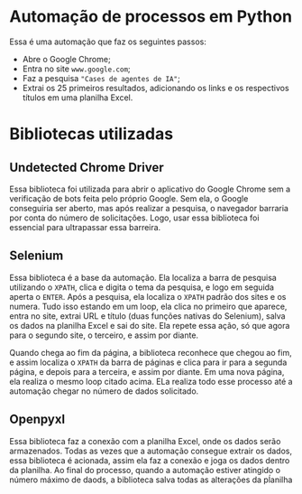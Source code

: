 
# Automação de processos em Python 

Essa é uma automação que faz os seguintes passos:
- Abre o Google Chrome;
- Entra no site `www.google.com`;
- Faz a pesquisa `"Cases de agentes de IA"`;
- Extrai os 25 primeiros resultados, adicionando os links e os respectivos títulos em uma planilha Excel.

# Bibliotecas utilizadas 

## Undetected Chrome Driver 
Essa biblioteca foi utilizada para abrir o aplicativo do Google Chrome sem a verificação de bots feita pelo próprio Google. Sem ela, o Google conseguiria ser aberto, mas após realizar a pesquisa, o navegador barraria por conta do número de solicitações. Logo, usar essa biblioteca foi essencial para ultrapassar essa barreira.

## Selenium
Essa biblioteca é a base da automação. Ela localiza a barra de pesquisa utilizando o `XPATH`, clica e digita o tema da pesquisa, e logo em seguida aperta o `ENTER`. Após a pesquisa, ela localiza o `XPATH` padrão dos sites e os numera. Tudo isso estando em um loop, ela clica no primeiro que aparece, entra no site, extrai URL e título (duas funções nativas do Selenium), salva os dados na planilha Excel e sai do site. Ela repete essa ação, só que agora para o segundo site, o terceiro, e assim por diante. 

Quando chega ao fim da página, a biblioteca reconhece que chegou ao fim, e assim localiza o `XPATH` da barra de páginas e clica para ir para a segunda página, e depois para a terceira, e assim por diante. Em uma nova página, ela realiza o mesmo loop citado acima. ELa realiza todo esse processo até a automação chegar no número de dados solicitado.

## Openpyxl
Essa biblioteca faz a conexão com a planilha Excel, onde os dados serão armazenados. Todas as vezes que a automação consegue extrair os dados, essa biblioteca é acionada, assim ela faz a conexão e joga os dados dentro da planilha. Ao final do processo, quando a automação estiver atingido o número máximo de daods, a biblioteca salva todas as alterações da pĺanilha

